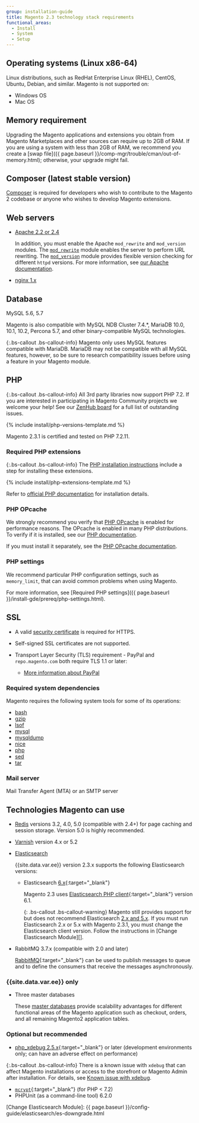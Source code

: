```yaml
---
group: installation-guide
title: Magento 2.3 technology stack requirements
functional_areas:
  - Install
  - System
  - Setup
---
```


## Operating systems (Linux x86-64)

Linux distributions, such as RedHat Enterprise Linux (RHEL), CentOS, Ubuntu, Debian, and similar.
Magento is not supported on:

* Windows OS
* Mac OS

## Memory requirement

Upgrading the Magento applications and extensions you obtain from Magento Marketplaces and other sources can require up to 2GB of RAM. If you are using a system with less than 2GB of RAM, we recommend you create a [swap file]({{ page.baseurl }}/comp-mgr/trouble/cman/out-of-memory.html); otherwise, your upgrade might fail.

## Composer (latest stable version)

[Composer](https://glossary.magento.com/composer) is required for developers who wish to contribute to the Magento 2 codebase or anyone who wishes to develop Magento extensions.

## Web servers

* [Apache 2.2 or 2.4](http://httpd.apache.org/download.cgi)

   In addition, you must enable the Apache `mod_rewrite` and `mod_version` modules. The [`mod_rewrite`](https://httpd.apache.org/docs/2.4/mod/mod_rewrite.html) module enables the server to perform URL rewriting. The [`mod_version`](https://httpd.apache.org/docs/2.4/mod/mod_version.html) module provides flexible version checking for different `httpd` versions. For more information, see [our Apache documentation]({{page.baseurl}}/install-gde/prereq/apache.html).

* [nginx 1.x](https://nginx.org/en/download.html)

## Database

MySQL 5.6, 5.7

Magento is also compatible with MySQL NDB Cluster 7.4.*, MariaDB 10.0, 10.1, 10.2, Percona 5.7, and other binary-compatible MySQL technologies.

{:.bs-callout .bs-callout-info}
Magento only uses MySQL features compatible with MariaDB. MariaDB may not be compatible with all MySQL features, however, so be sure to research compatibility issues before using a feature in your Magento module.

## PHP

{:.bs-callout .bs-callout-info}
All 3rd party libraries now support PHP 7.2.
 If you are interested in participating in Magento Community projects we welcome your help! See our [ZenHub board](https://app.zenhub.com/workspace/o/magento-engcom/php-7.2-support/boards?repos=116423356,116426364,115111902) for a full list of outstanding issues.

<!--{% assign supported_php_versions = site.data.codebase.v2_3.open-source.composer_lock.platform.php | split: "||" %}-->
{% include install/php-versions-template.md %}

Magento 2.3.1 is certified and tested on PHP 7.2.11.

### Required PHP extensions

{:.bs-callout .bs-callout-info}
The [PHP installation instructions](prereq/php-centos-ubuntu.html) include a step for installing these extensions.

<!--{% assign platform-req = site.data.codebase.v2_3.open-source.composer_lock.platform %}-->
{% include install/php-extensions-template.md %}

Refer to [official PHP documentation](http://php.net/manual/en/extensions.php) for installation details.

### PHP OPcache

We strongly recommend you verify that  [PHP OPcache](http://php.net/manual/en/intro.opcache.php) is enabled for performance reasons. The OPcache is enabled in many PHP distributions. To verify if it is installed, see our [PHP documentation](prereq/php-centos-ubuntu.html).

If you must install it separately, see the [PHP OPcache documentation](http://php.net/manual/en/opcache.setup.php).

### PHP settings

We recommend particular PHP configuration settings, such as `memory_limit`, that can avoid common problems when using Magento.

For more information, see [Required PHP settings]({{ page.baseurl }}/install-gde/prereq/php-settings.html).

## SSL

* A valid [security certificate](https://glossary.magento.com/security-certificate) is required for HTTPS.
* Self-signed SSL certificates are not supported.
* Transport Layer Security (TLS) requirement - PayPal and `repo.magento.com` both require TLS 1.1 or later:

  * [More information about PayPal]({{page.baseurl}}/install-gde/system-requirements_tls1-2.html)

### Required system dependencies

Magento requires the following system tools for some of its operations:

* [bash][]
* [gzip][]
* [lsof][]
* [mysql][]
* [mysqldump][]
* [nice][]
* [php][]
* [sed][]
* [tar][]

### Mail server

Mail Transfer Agent (MTA) or an SMTP server

## Technologies Magento can use

* [Redis]({{page.baseurl}}/config-guide/redis/config-redis.html) versions 3.2, 4.0, 5.0 (compatible with 2.4+) for page caching and session storage.
  Version 5.0 is highly recommended.
* [Varnish]({{page.baseurl}}/config-guide/varnish/config-varnish.html) version 4.x or 5.2
* [Elasticsearch]({{page.baseurl}}/config-guide/elasticsearch/es-overview.html)

  {{site.data.var.ee}} version 2.3.x supports the following Elasticsearch versions:

  * Elasticsearch [6.x](https://www.elastic.co/downloads/past-releases/elasticsearch-6-6-1){:target="_blank"}

    Magento 2.3 uses [Elasticsearch PHP client](https://github.com/elastic/elasticsearch-php){:target="_blank"} version 6.1.

    {: .bs-callout .bs-callout-warning}
    Magento still provides support for but does not recommend Elasticsearch [2.x and 5.x](https://www.elastic.co/support/eol).
    If you must run Elasticsearch 2.x or 5.x with Magento 2.3.1, you must change the Elasticsearch client version.
    Follow the instructions in [Change Elasticsearch Module][].

* RabbitMQ 3.7.x (compatible with 2.0 and later)

  [RabbitMQ]({{page.baseurl}}/config-guide/mq/rabbitmq-overview.html){:target="_blank"} can be used to publish messages to queue and to define the consumers that receive the messages asynchronously.

### {{site.data.var.ee}} only

* Three master databases

  These [master databases]({{page.baseurl}}/config-guide/multi-master/multi-master.html) provide scalability advantages for different functional areas of the Magento application such as checkout, orders, and all remaining Magento2 application tables.

### Optional but recommended

* [php_xdebug 2.5.x](http://xdebug.org/download.php){:target="_blank"} or later (development environments only; can have an adverse effect on performance)

{:.bs-callout .bs-callout-info}
There is a known issue with `xdebug` that can affect Magento installations or access to the storefront or Magento Admin after installation. For details, see [Known issue with xdebug]({{page.baseurl}}/install-gde/trouble/tshoot_install-issues.html).

* [`mcrypt`](http://php.net/manual/en/book.mcrypt.php){:target="_blank"} (for PHP < 7.2)
* PHPUnit (as a command-line tool) 6.2.0

[bash]: https://www.gnu.org/software/bash/
[gzip]: https://www.gzip.org/
[lsof]: https://linux.die.net/man/8/lsof
[mysql]: https://www.mysql.com/
[mysqldump]: https://dev.mysql.com/doc/refman/8.0/en/mysqldump.html
[nice]: https://linux.die.net/man/1/nice
[php]: http://www.php.net/
[sed]: https://www.gnu.org/software/sed/manual/sed.html
[tar]: https://linux.die.net/man/1/tar
[Change Elasticsearch Module]: {{ page.baseurl }}/config-guide/elasticsearch/es-downgrade.html
